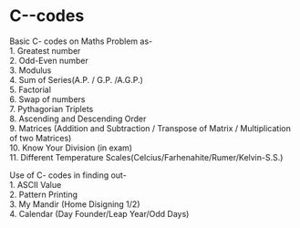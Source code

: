 # C--codes

Basic C- codes on Maths Problem as- <br>
                                1.   Greatest number <br>
                                2.   Odd-Even number <br>
                                3.   Modulus <br>
                                4.   Sum of Series(A.P. / G.P. /A.G.P.) <br>
                                5.   Factorial <br>
                                6.   Swap of numbers <br>
                                7.   Pythagorian Triplets <br>
                                8.   Ascending and Descending Order <br> 
                                9.   Matrices (Addition and Subtraction / Transpose of Matrix / Multiplication of two Matrices) <br>
                                10.  Know Your Division (in exam) <br>
                                11.  Different Temperature Scales(Celcius/Farhenahite/Rumer/Kelvin-S.S.) <br>
                                
Use of C- codes in finding out- <br>
                                1.   ASCII Value <br>
                                2.   Pattern Printing <br>
                                3.   My Mandir (Home Disigning 1/2) <br>
                                4.   Calendar (Day Founder/Leap Year/Odd Days) <br>
